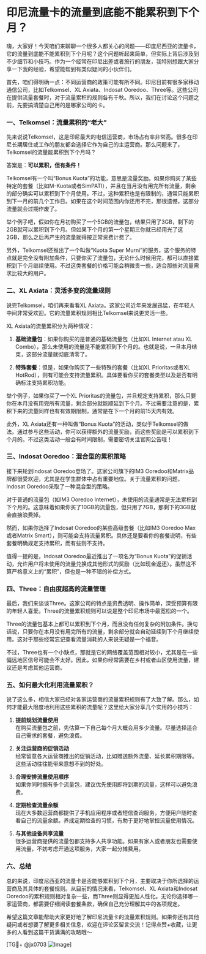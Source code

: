 # 印尼流量卡的流量到底能不能累积到下个月？

嗨，大家好！今天咱们来聊聊一个很多人都关心的问题——印度尼西亚的流量卡，它的流量到底能不能累积到下个月呢？这个问题听起来简单，但实际上背后涉及到不少细节和小技巧。作为一个经常在印尼出差或者旅行的朋友，我特别想跟大家分享一下我的经验，希望能帮到有类似疑问的小伙伴们。

首先，咱们得明确一点：不同运营商的政策可能有所不同。印尼目前有很多家移动通信公司，比如Telkomsel、XL Axiata、Indosat Ooredoo、Three等。这些公司在提供流量套餐时，对于流量累积的规则各有千秋。所以，我们在讨论这个问题之前，先要搞清楚自己用的是哪家公司的卡。

### 一、Telkomsel：流量累积的“老大”

先来说说Telkomsel，这是印尼最大的电信运营商，市场占有率非常高。很多在印尼长期居住或工作的朋友都会选择它作为自己的主运营商。那么问题来了，Telkomsel的流量能累积到下个月吗？

答案是：**可以累积，但有条件！**

Telkomsel有一个叫“Bonus Kuota”的功能，意思是流量奖励。如果你购买了某些特定的套餐（比如M-Kuota或者SimPATI），并且在当月没有用完所有流量，剩余的部分确实可以累积到下个月使用。不过，这种累积也是有限制的，通常只能累积到下一月的前几个工作日。如果在这个时间范围内你还用不完，那很遗憾，这部分流量就会过期作废了。

举个例子吧，假如你在月初购买了一个5GB的流量包，结果只用了3GB，剩下的2GB就可以累积到下个月。但如果下个月的第一个星期三你就已经用光了这2GB，那么之后再产生的流量就得按正常资费计费了。

另外，Telkomsel还推出了一个叫做“Kuota Super Murni”的服务，这个服务的特点就是完全没有附加条件，只要你买了流量包，无论什么时候用完，都可以直接累积到下个月继续使用。不过这类套餐的价格可能会稍微贵一些，适合那些对流量需求比较大的用户。

### 二、XL Axiata：灵活多变的流量规则

说完Telkomsel，咱们再来看看XL Axiata。这家公司近年来发展迅猛，在年轻人中间非常受欢迎。它的流量累积规则相比Telkomsel来说更灵活一些。

XL Axiata的流量累积分为两种情况：

1. **基础流量包**：如果你购买的是普通的基础流量包（比如XL Internet atau XL Combo），那么未使用的流量是不能累积到下个月的。也就是说，一旦本月结束，这部分流量就彻底清零了。
   
2. **特殊套餐**：但是，如果你购买了一些特殊的套餐（比如XL Prioritas或者XL HotRod），则有可能会支持流量累积。具体要看你买的套餐类型以及是否有明确标注支持累积功能。

举个例子，如果你买了一个XL Prioritas的流量包，并且规定支持累积，那么只要你在本月没有用完所有流量，剩余部分就能顺延到下个月。不过需要注意的是，累积下来的流量同样也有有效期限制，通常是在下一个月的前15天内有效。

此外，XL Axiata还有一种叫做“Bonus Kuota”的活动，类似于Telkomsel的做法。通过参与这些活动，你可以获得额外的流量奖励，而这些奖励是可以累积到下个月的。不过这类活动一般会有时间限制，需要密切关注官网公告哦！

### 三、Indosat Ooredoo：混合型的累积策略

接下来轮到Indosat Ooredoo登场了。这家公司旗下的IM3 Ooredoo和Matrix品牌都很受欢迎，尤其是在学生群体中占有重要地位。关于流量累积的问题，Indosat Ooredoo采取了一种混合型的策略。

对于普通的流量包（如IM3 Ooredoo Internet），未使用的流量通常是无法累积到下个月的。这意味着如果你买了10GB的流量包，但只用了7GB，那剩下的3GB就会直接浪费掉。

然而，如果你选择了Indosat Ooredoo的某些高级套餐（比如IM3 Ooredoo Max或者Matrix Smart），则可能会支持流量累积。具体还是要看你的套餐说明，有些套餐明确规定支持累积，而有些则不支持。

值得一提的是，Indosat Ooredoo最近推出了一项名为“Bonus Kuota”的促销活动，允许用户将未使用的流量兑换成其他形式的奖励（比如现金返还）。虽然这不算严格意义上的“累积”，但也是一种不错的补偿方式。

### 四、Three：自由度超高的流量管理

最后，我们来谈谈Three。这家公司的特点是资费透明、操作简单，深受预算有限的年轻人喜爱。Three的流量累积规则可以说是整个印尼市场中最宽松的一个。

Three的流量包基本上都可以累积到下个月，而且没有任何复杂的附加条件。换句话说，只要你在本月没有用完所有的流量，剩余部分就会自动延续到下个月继续使用。这对于那些经常忘记查看流量消耗的人来说无疑是一个福音。

不过，Three也有一个小缺点，那就是它的网络覆盖范围相对较小，尤其是在一些偏远地区信号可能会不太好。因此，如果你经常需要在乡村或者山区使用流量，建议还是考虑其他运营商。

### 五、如何最大化利用流量累积？

说了这么多，相信大家已经对各家运营商的流量累积规则有了大致了解。那么，如何才能最大限度地利用这些累积的流量呢？这里给大家分享几个实用的小技巧：

1. **提前规划流量使用**  
   在购买流量包之前，先估算一下自己每个月大概会用多少流量。尽量选择适合自己需求的套餐，避免浪费。

2. **关注运营商的促销活动**  
   经常留意各大运营商推出的促销活动，比如赠送额外流量、延长累积期限等。这些活动往往能带来意想不到的好处。

3. **合理安排流量使用顺序**  
   如果你同时拥有多个流量包，建议优先使用即将到期的流量，这样可以避免浪费。

4. **定期检查流量余额**  
   现在大多数运营商都提供了手机应用程序或者短信查询服务，方便用户随时查看自己的流量余额。养成定期检查的习惯，有助于更好地掌控流量使用情况。

5. **与其他设备共享流量**  
   很多运营商提供的流量包都支持多人共享功能。如果有家人或者朋友也需要使用流量，不妨考虑开通这项服务，大家一起分摊费用。

### 六、总结

总的来说，印度尼西亚的流量卡是否能够累积到下个月，主要取决于你所选择的运营商及其具体的套餐规则。从目前的情况来看，Telkomsel、XL Axiata和Indosat Ooredoo的累积规则相对复杂一些，而Three则显得更加人性化。无论你选择哪一家运营商，都需要仔细阅读套餐条款，确保自己充分理解其中的各项规定。

希望这篇文章能帮助大家更好地了解印尼流量卡的流量累积规则。如果你还有其他疑问或者想要了解更多相关信息，欢迎在评论区留言交流！记得点赞+收藏，让更多的人看到这篇干货满满的攻略哦～

[TG💪+ @jx0703 ![Image](https://github.com/user-attachments/assets/dbca1d08-cadb-493c-b0ec-ad6f7a83f270)]